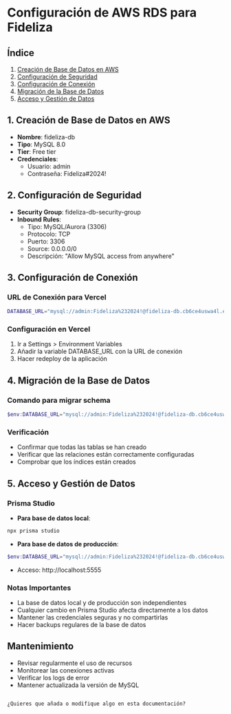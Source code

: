 # Configuración de AWS RDS para Fideliza

## Índice
1. [Creación de Base de Datos en AWS](#1-creación-de-base-de-datos-en-aws)
2. [Configuración de Seguridad](#2-configuración-de-seguridad)
3. [Configuración de Conexión](#3-configuración-de-conexión)
4. [Migración de la Base de Datos](#4-migración-de-la-base-de-datos)
5. [Acceso y Gestión de Datos](#5-acceso-y-gestión-de-datos)

## 1. Creación de Base de Datos en AWS
- **Nombre**: fideliza-db
- **Tipo**: MySQL 8.0
- **Tier**: Free tier
- **Credenciales**:
  - Usuario: admin
  - Contraseña: Fideliza#2024!

## 2. Configuración de Seguridad
- **Security Group**: fideliza-db-security-group
- **Inbound Rules**:
  - Tipo: MySQL/Aurora (3306)
  - Protocolo: TCP
  - Puerto: 3306
  - Source: 0.0.0.0/0
  - Descripción: "Allow MySQL access from anywhere"

## 3. Configuración de Conexión
### URL de Conexión para Vercel
```bash
DATABASE_URL="mysql://admin:Fideliza%232024!@fideliza-db.cb6ce4uswa4l.eu-west-1.rds.amazonaws.com:3306/fideliza_db"
```

### Configuración en Vercel
1. Ir a Settings > Environment Variables
2. Añadir la variable DATABASE_URL con la URL de conexión
3. Hacer redeploy de la aplicación

## 4. Migración de la Base de Datos
### Comando para migrar schema
```powershell
$env:DATABASE_URL="mysql://admin:Fideliza%232024!@fideliza-db.cb6ce4uswa4l.eu-west-1.rds.amazonaws.com:3306/fideliza_db"; npx prisma db push
```

### Verificación
- Confirmar que todas las tablas se han creado
- Verificar que las relaciones están correctamente configuradas
- Comprobar que los índices están creados

## 5. Acceso y Gestión de Datos
### Prisma Studio
- **Para base de datos local**:
```bash
npx prisma studio
```

- **Para base de datos de producción**:
```powershell
$env:DATABASE_URL="mysql://admin:Fideliza%232024!@fideliza-db.cb6ce4uswa4l.eu-west-1.rds.amazonaws.com:3306/fideliza_db"; npx prisma studio
```

- Acceso: http://localhost:5555

### Notas Importantes
- La base de datos local y de producción son independientes
- Cualquier cambio en Prisma Studio afecta directamente a los datos
- Mantener las credenciales seguras y no compartirlas
- Hacer backups regulares de la base de datos

## Mantenimiento
- Revisar regularmente el uso de recursos
- Monitorear las conexiones activas
- Verificar los logs de error
- Mantener actualizada la versión de MySQL
```

¿Quieres que añada o modifique algo en esta documentación?